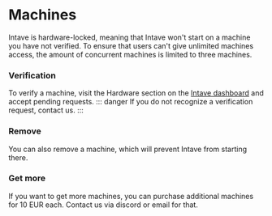 # Machines

Intave is hardware-locked, meaning that Intave won't start on a machine you have not verified.
To ensure that users can't give unlimited machines access, the amount of concurrent machines is limited to three machines.

### Verification

To verify a machine, visit the Hardware section 
on the [Intave dashboard](https://app.intave.com) and accept pending requests.
::: danger
If you do not recognize a verification request, contact us.
:::

### Remove

You can also remove a machine, which will prevent Intave from starting there.

### Get more

If you want to get more machines, you can purchase additional machines for 10 EUR each.
Contact us via discord or email for that.
